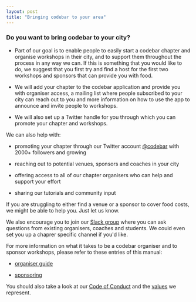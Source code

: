 ```yaml
---
layout: post
title: "Bringing codebar to your area"
---
```


### Do you want to bring codebar to your city?

- Part of our goal is to enable people to easily start a codebar chapter and organise workshops in their city, and to support them throughout the process in any way we can. If this is something that you would like to do, we suggest that you first try and find a host for the first two workshops and sponsors that can provide you with food.

- We will add your chapter to the codebar application and provide you with organiser access, a mailing list where people subscribed to your city can reach out to you and more information on how to use the app to announce and invite people to workshops.

- We will also set up a Twitter handle for you through which you can promote your chapter and workshops.

We can also help with:

- promoting your chapter through our Twitter account [@codebar](https://twitter.com/codebar) with 2000+ followers and growing

- reaching out to potential venues, sponsors and coaches in your city

- offering access to all of our chapter organisers who can help and support your effort

- sharing our tutorials and community input

If you are struggling to either find a venue or a sponsor to cover food costs, we might be able to help you. Just let us know.

We also encourage you to join our [Slack group](http://codebar-slack.herokuapp.com/) where you can ask questions from existing organisers, coaches and students. We could even set you up a chaprer specific channel if you'd like.

For more information on what it takes to be a codebar organiser and to sponsor workshops, please refer to these entries of this manual:

- [organiser guide](http://manual.codebar.io/organiser-guide.html)

- [sponsoring](http://manual.codebar.io/becoming-a-sponsor.html)

You should also take a look at our [Code of Conduct](http://codebar.io/code-of-conduct) and the [values](/our-values.html) we represent.

